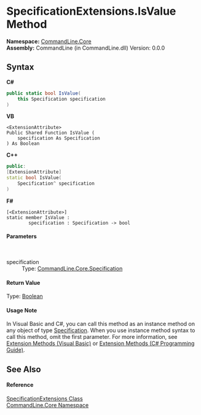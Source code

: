 # SpecificationExtensions.IsValue Method 
 

**Namespace:**&nbsp;<a href="N_CommandLine_Core">CommandLine.Core</a><br />**Assembly:**&nbsp;CommandLine (in CommandLine.dll) Version: 0.0.0

## Syntax

**C#**<br />
``` C#
public static bool IsValue(
	this Specification specification
)
```

**VB**<br />
``` VB
<ExtensionAttribute>
Public Shared Function IsValue ( 
	specification As Specification
) As Boolean
```

**C++**<br />
``` C++
public:
[ExtensionAttribute]
static bool IsValue(
	Specification^ specification
)
```

**F#**<br />
``` F#
[<ExtensionAttribute>]
static member IsValue : 
        specification : Specification -> bool 

```


#### Parameters
&nbsp;<dl><dt>specification</dt><dd>Type: <a href="T_CommandLine_Core_Specification">CommandLine.Core.Specification</a><br /></dd></dl>

#### Return Value
Type: <a href="https://docs.microsoft.com/dotnet/api/system.boolean" target="_blank">Boolean</a>

#### Usage Note
In Visual Basic and C#, you can call this method as an instance method on any object of type <a href="T_CommandLine_Core_Specification">Specification</a>. When you use instance method syntax to call this method, omit the first parameter. For more information, see <a href="https://docs.microsoft.com/dotnet/visual-basic/programming-guide/language-features/procedures/extension-methods">Extension Methods (Visual Basic)</a> or <a href="https://docs.microsoft.com/dotnet/csharp/programming-guide/classes-and-structs/extension-methods">Extension Methods (C# Programming Guide)</a>.

## See Also


#### Reference
<a href="T_CommandLine_Core_SpecificationExtensions">SpecificationExtensions Class</a><br /><a href="N_CommandLine_Core">CommandLine.Core Namespace</a><br />
